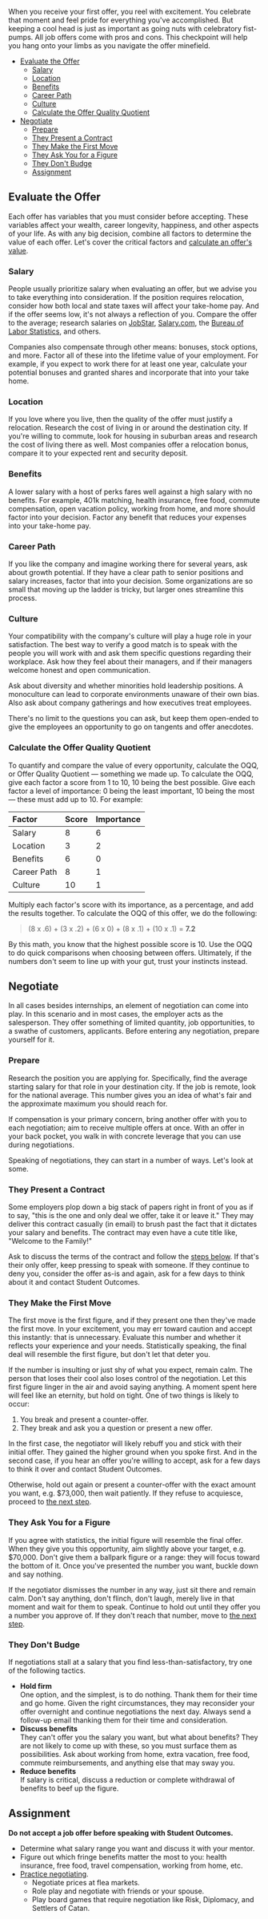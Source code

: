 <!-- { ids:[1930,1938], name:"The Offer", summary:"Tips to secure the right role for you" } -->
When you receive your first offer, you reel with excitement. You celebrate that moment and feel pride for everything you've accomplished. But keeping a cool head is just as important as going nuts with celebratory fist-pumps. All job offers come with pros and cons. This checkpoint will help you hang onto your limbs as you navigate the offer minefield.

- [Evaluate the Offer](#evaluate-the-offer)
	- [Salary](#variable-salary)
	- [Location](#variable-location)
	- [Benefits](#variable-benefits)
	- [Career Path](#variable-path)
	- [Culture](#variable-culture)
	- [Calculate the Offer Quality Quotient](#offer-q-q)
- [Negotiate](#negotiate)
	- [Prepare](#prepare)
	- [They Present a Contract](#they-present-a-contract)
	- [They Make the First Move](#they-make-the-first-move)
	- [They Ask You for a Figure](#they-ask-for-a-figure)
	- [They Don't Budge](#they-dont-budge)
	- [Assignment](#assignment)

<a name="evaluate-the-offer"></a>
## Evaluate the Offer

Each offer has variables that you must consider before accepting. These variables affect your wealth, career longevity, happiness, and other aspects of your life. As with any big decision, combine all factors to determine the value of each offer. Let's cover the critical factors and [calculate an offer's value](#offer-q-q).

<a name="variable-salary"></a>
### Salary

People usually prioritize salary when evaluating an offer, but we advise you to take everything into consideration. If the position requires relocation, consider how both local and state taxes will affect your take-home pay. And if the offer seems low, it's not always a reflection of you. Compare the offer to the average; research salaries on [JobStar](http://jobstar.org/tools/salary/index.php), [Salary.com](http://salary.com), the [Bureau of Labor Statistics](http://www.bls.gov/ooh/a-z-index.htm), and others.

Companies also compensate through other means: bonuses, stock options, and more. Factor all of these into the lifetime value of your employment. For example, if you expect to work there for at least one year, calculate your potential bonuses and granted shares and incorporate that into your take home.

<a name="variable-location"></a>
### Location

If you love where you live, then the quality of the offer must justify a relocation. Research the cost of living in or around the destination city. If you're willing to commute, look for housing in suburban areas and research the cost of living there as well. Most companies offer a relocation bonus, compare it to your expected rent and security deposit.

<a name="variable-benefits"></a>
### Benefits

A lower salary with a host of perks fares well against a high salary with no benefits. For example, 401k matching, health insurance, free food, commute compensation, open vacation policy, working from home, and more should factor into your decision. Factor any benefit that reduces your expenses into your take-home pay.

<a name="variable-path"></a>
### Career Path

If you like the company and imagine working there for several years, ask about growth potential. If they have a clear path to senior positions and salary increases, factor that into your decision. Some organizations are so small that moving up the ladder is tricky, but larger ones streamline this process.

<a name="variable-culture"></a>
### Culture

Your compatibility with the company's culture will play a huge role in your satisfaction. The best way to verify a good match is to speak with the people you will work with and ask them specific questions regarding their workplace. Ask how they feel about their managers, and if their managers welcome honest and open communication.

Ask about diversity and whether minorities hold leadership positions. A monoculture can lead to corporate environments unaware of their own bias. Also ask about company gatherings and how executives treat employees.

There's no limit to the questions you can ask, but keep them open-ended to give the employees an opportunity to go on tangents and offer anecdotes.

<a name="offer-q-q"></a>
### Calculate the Offer Quality Quotient

To quantify and compare the value of every opportunity, calculate the OQQ, or Offer Quality Quotient — something we made up. To calculate the OQQ, give each factor a score from 1 to 10, 10 being the best possible. Give each factor a level of importance: 0 being the least important, 10 being the most — these must add up to 10. For example:

| Factor | Score | Importance |
| :-- | :-- | :-- |
| Salary | 8 | 6 |
| Location | 3 | 2 |
| Benefits | 6 | 0 |
| Career Path | 8 | 1 |
| Culture | 10 | 1 |

Multiply each factor's score with its importance, as a percentage, and add the results together. To calculate the OQQ of this offer, we do the following:

> (8 x .6) + (3 x .2) + (6 x 0) + (8 x .1) + (10 x .1) = **7.2**

By this math, you know that the highest possible score is 10. Use the OQQ to do quick comparisons when choosing between offers. Ultimately, if the numbers don't seem to line up with your gut, trust your instincts instead.

<a name="negotiate"></a>
## Negotiate

In all cases besides internships, an element of negotiation can come into play. In this scenario and in most cases, the employer acts as the salesperson. They offer something of limited quantity, job opportunities, to a swathe of customers, applicants. Before entering any negotiation, prepare yourself for it.

<a name="prepare"></a>
### Prepare

Research the position you are applying for. Specifically, find the average starting salary for that role in your destination city. If the job is remote, look for the national average. This number gives you an idea of what's fair and the approximate maximum you should reach for.

If compensation is your primary concern, bring another offer with you to each negotiation; aim to receive multiple offers at once. With an offer in your back pocket, you walk in with concrete leverage that you can use during negotiations.

Speaking of negotiations, they can start in a number of ways. Let's look at some.

<a name="they-present-a-contract"></a>
### They Present a Contract

Some employers plop down a big stack of papers right in front of you as if to say, "this is the one and only deal we offer, take it or leave it." They may deliver this contract casually (in email) to brush past the fact that it dictates your salary and benefits. The contract may even have a cute title like, "Welcome to the Family!"

Ask to discuss the terms of the contract and follow the [steps below](#they-make-the-first-move). If that's their only offer, keep pressing to speak with someone. If they continue to deny you, consider the offer as-is and again, ask for a few days to think about it and contact Student Outcomes.

<a name="they-make-the-first-move"></a>
### They Make the First Move

The first move is the first figure, and if they present one then they've made the first move. In your excitement, you may err toward caution and accept this instantly: that is unnecessary. Evaluate this number and whether it reflects your experience and your needs. Statistically speaking, the final deal will resemble the first figure, but don't let that deter you.

If the number is insulting or just shy of what you expect, remain calm. The person that loses their cool also loses control of the negotiation. Let this first figure linger in the air and avoid saying anything. A moment spent here will feel like an eternity, but hold on tight. One of two things is likely to occur:

1. You break and present a counter-offer.
2. They break and ask you a question or present a new offer.

In the first case, the negotiator will likely rebuff you and stick with their initial offer. They gained the higher ground when you spoke first. And in the second case, if you hear an offer you're willing to accept, ask for a few days to think it over and contact Student Outcomes.

Otherwise, hold out again or present a counter-offer with the exact amount you want, e.g. $73,000, then wait patiently. If they refuse to acquiesce, proceed to [the next step](#they-dont-budge).

<a name="they-ask-for-a-figure"></a>
### They Ask You for a Figure

If you agree with statistics, the initial figure will resemble the final offer. When they give you this opportunity, aim slightly above your target, e.g. $70,000. Don't give them a ballpark figure or a range: they will focus toward the bottom of it. Once you've presented the number you want, buckle down and say nothing.

If the negotiator dismisses the number in any way, just sit there and remain calm. Don't say anything, don't flinch, don't laugh, merely live in that moment and wait for them to speak. Continue to hold out until they offer you a number you approve of. If they don't reach that number, move to [the next step](#they-dont-budge).

<a name="they-dont-budge"></a>
### They Don't Budge

If negotiations stall at a salary that you find less-than-satisfactory, try one of the following tactics.

- **Hold firm**<br>One option, and the simplest, is to do nothing. Thank them for their time and go home. Given the right circumstances, they may reconsider your offer overnight and continue negotiations the next day. Always send a follow-up email thanking them for their time and consideration.
- **Discuss benefits**<br>They can't offer you the salary you want, but what about benefits? They are not likely to come up with these, so you must surface them as possibilities. Ask about working from home, extra vacation, free food, commute reimbursements, and anything else that may sway you.
- **Reduce benefits**<br>If salary is critical, discuss a reduction or complete withdrawal of benefits to beef up the figure.

<a name="assignment"></a>
## Assignment

**Do not accept a job offer before speaking with Student Outcomes.**

- Determine what salary range you want and discuss it with your mentor.
- Figure out which fringe benefits matter the most to you: health insurance, free food, travel compensation, working from home, etc.
- [Practice negotiating](http://www.johncurtis.ca/negotiation/4-ways-to-practice-your-negotiating-skills/).
	- Negotiate prices at flea markets.
	- Role play and negotiate with friends or your spouse.
	- Play board games that require negotiation like Risk, Diplomacy, and Settlers of Catan.
